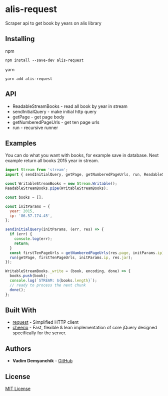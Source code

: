 # alis-request
Scraper api to get book by years on alis library

## Installing

npm
```
npm install --save-dev alis-request
```

yarn 
```
yarn add alis-request
```

## API

* ReadableStreamBooks - read all book by year in stream
* sendInitialQuery - make initial http query
* getPage - get page body
* getNumberedPageUrls - get ten page urls
* run - recursive runner


## Examples

You can do what you want with books, for example save in database.
Next example return all books 2015 year in stream.
```js
import Stream from 'stream';
import { sendInitialQuery, getPage, getNumberedPageUrls, run, ReadableStreamBooks } from './index';

const WritableStreamBooks = new Stream.Writable();
ReadableStreamBooks.pipe(WritableStreamBooks);

const books = [];

const initParams = {
  year: 2015,
  ip: '86.57.174.45',
};

sendInitialQuery(initParams, (err, res) => {
  if (err) {
    console.log(err);
    return;
  }
  const firstTenPageUrls = getNumberedPageUrls(res.page, initParams.ip);
  run(getPage, firstTenPageUrls, initParams.ip, res.jar);
});

WritableStreamBooks._write = (book, encoding, done) => {
  books.push(book);
  console.log(`STREAM: ${books.length}`);
  // ready to process the next chunk
  done();
};

```

## Built With

* [request](https://github.com/request/request) - Simplified HTTP client
* [cheerio](https://github.com/cheeriojs/cheerio) - Fast, flexible & lean implementation of core jQuery designed specifically for the server.

## Authors
* **Vadim Demyanchik** - [GitHub](https://github.com/DemyanchikVadim)

## License

[MIT License ](https://github.com/DemyanchikVadim/alis-request/blob/master/LICENSE) 
